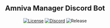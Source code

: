 <h1 align="center">
  <sup>Amniva Manager Discord Bot</sup>
</h1>

<div align="center">

  [![License][license-badge]][license-redirect]
  [![Discord][discord-badge]][discord-redirect]
  ![Release][release-badge]
  
</div>

[license-badge]: https://img.shields.io/badge/License-MIT-green
[license-redirect]: https://github.com/datonescvr1ae/amniva-manager/blob/main/LICENSE

[release-badge]: https://img.shields.io/badge/Release-Null-red

[discord-badge]: https://img.shields.io/discord/1332385813199061074?logo=discord&logoColor=white&label=Discord&color=%235865F2
[discord-redirect]: https://discord.gg/qXjFtcqJae
